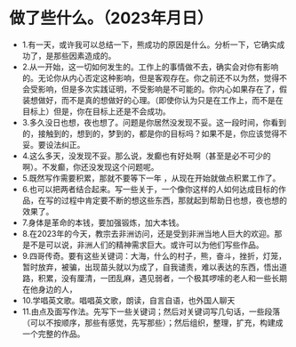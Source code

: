 # 做了些什么。（2023年月日） 

- 1.有一天，或许我可以总结一下，熊成功的原因是什么。分析一下，它确实成功了，是那些因素造成的。
- 2.从一开始，这一切如何发生的。工作上的事情做不去，确实会对你有影响的。无论你从内心否定这种影响，但是客观存在。你之前还不以为然，觉得不会受影响，但是多次实践证明，不受影响是不可能的。你内心如果存在了，假装想做好，而不是真的想做好的心理。（即使你认为只是在工作上，而不是在目标上）但是，你在目标上还是不会成功。
- 3.多久没日也想，夜也想了。问题是你居然没发现不妥。这一段时间，你看到的，接触到的，想到的，梦到的，都是你的目标吗？如果不是，你应该觉得不妥。要设法纠正。
- 4.这么多天，没发现不妥。那么说，发癫也有好处啊（甚至是必不可少的啊）。不发癫，你还没发现这个问题呢。
- 5.既然写作需要积累，那就不要等下一年 ，从现在开始就做点积累工作了。
- 6.也可以把两者结合起来。写一些关于，一个像你这样的人如何达成目标的作品，在写的过程中肯定要不断的想这些东西，那就起到帮助日也想，夜也想的效果了。
- 7.身体是革命的本钱，要加强锻炼，加大本钱。
- 8.在2023年的今天，教宗去非洲访问，还是受到非洲当地人巨大的欢迎。那是不是可以说，非洲人们的精神需求巨大。或许可以为他们写些作品。
- 9.四哥传奇。要有这些关键词：大海，什么的村子，熊，奋斗，挫折，灯笼，暂时放弃，被骗，出现苗头就以为成了，自我谴责，难以表达的东西，悟出道路，积累，没有厘清，一团乱麻，遇见弱者，一个极其啰嗦的老人和一些长期在他身边的人，
- 10.学唱英文歌。唱唱英文歌，朗读，自言自语，也外国人聊天
- 11.由点及面写作法。先写下一些关键词；然后对关键词写几句话，一些段落（可以不按顺序，那些有感觉，先写那些）；然后组织，整理，扩充，构建成一个完整的作品。

